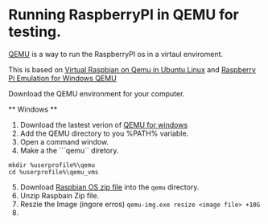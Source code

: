 # Running RaspberryPI in QEMU for testing.

[QEMU](http://wiki.qemu.org) is a way to run the RaspberryPI os in a virtaul enviroment.

This is based on [Virtual Raspbian on Qemu in Ubuntu Linux](https://www.raspberrypi.org/forums/viewtopic.php?f=29&t=37386) and [Raspberry Pi Emulation for Windows QEMU](https://www.pcsteps.com/1199-raspberry-pi-emulation-for-windows-qemu/)

Download the QEMU environment for your computer.

** Windows **

1. Download the lastest verion of [QEMU for windows](https://qemu.weilnetz.de/)  
2. Add the QEMU directory to you %PATH% variable.  
3. Open a command window.  
4. Make a the ```qemu`` diretory.

```
mkdir %userprofile%\qemu
cd %userprofile%\qemu_vms
```
5. Download [Raspbian OS zip file](https://downloads.raspberrypi.org/raspbian_latest) into the ```qemu``` directory.
6. Unzip Raspbain Zip file.
7. Reszie the Image (ingore erros)
```qemu-img.exe resize <image file> +10G```
8.
